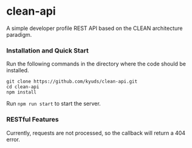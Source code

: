 # clean-api
A simple developer profile REST API based on the CLEAN architecture paradigm.

### Installation and Quick Start
Run the following commands in the directory where the code should be installed. 
```
git clone https://github.com/kyuds/clean-api.git
cd clean-api
npm install
```
Run `npm run start` to start the server. 

### RESTful Features
Currently, requests are not processed, so the callback will return a 404 error. 